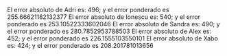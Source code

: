 El error absoluto de Adri es: 496; y el error ponderado es 255.66621182132377
El error absoluto de Ionescu es: 540; y el error ponderado es 253.10522333602046
El error absoluto de Sandra es: 490; y el error ponderado es 280.7852953788503
El error absoluto de Alex es: 452; y el error ponderado es 226.1555103550101
El error absoluto de Xabo es: 424; y el error ponderado es 208.201781013656
